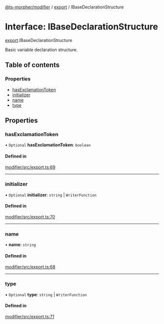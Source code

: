 [@ts-morpher/modifier](../README.md) / [export](../modules/export.md) / IBaseDeclarationStructure

# Interface: IBaseDeclarationStructure

[export](../modules/export.md).IBaseDeclarationStructure

Basic variable declaration structure.

## Table of contents

### Properties

- [hasExclamationToken](export.IBaseDeclarationStructure.md#hasexclamationtoken)
- [initializer](export.IBaseDeclarationStructure.md#initializer)
- [name](export.IBaseDeclarationStructure.md#name)
- [type](export.IBaseDeclarationStructure.md#type)

## Properties

### hasExclamationToken

• `Optional` **hasExclamationToken**: `boolean`

#### Defined in

[modifier/src/export.ts:69](https://github.com/linbudu599/morpher/blob/387f7fa/packages/modifier/src/export.ts#L69)

___

### initializer

• `Optional` **initializer**: `string` \| `WriterFunction`

#### Defined in

[modifier/src/export.ts:70](https://github.com/linbudu599/morpher/blob/387f7fa/packages/modifier/src/export.ts#L70)

___

### name

• **name**: `string`

#### Defined in

[modifier/src/export.ts:68](https://github.com/linbudu599/morpher/blob/387f7fa/packages/modifier/src/export.ts#L68)

___

### type

• `Optional` **type**: `string` \| `WriterFunction`

#### Defined in

[modifier/src/export.ts:71](https://github.com/linbudu599/morpher/blob/387f7fa/packages/modifier/src/export.ts#L71)
